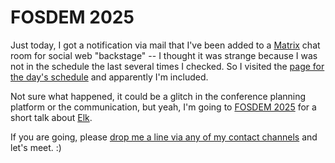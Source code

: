 # FOSDEM 2025

Just today, I got a notification via mail that I've been added to a [Matrix]() chat room for social web "backstage" -- I thought it was strange because I was not in the schedule the last several times I checked. So I visited the [page for the day's schedule](https://fosdem.org/2025/schedule/track/social-web/) and apparently I'm included.

Not sure what happened, it could be a glitch in the conference planning platform or the communication, but yeah, I'm going to [FOSDEM 2025](https://fosdem.org/2025) for a short talk about [Elk](https://github.com/elk-zone/elk).

If you are going, please [drop me a line via any of my contact channels](https://ayco.io/about) and let's meet. :)

